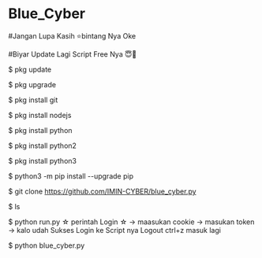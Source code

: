 # Blue_Cyber
#Jangan Lupa Kasih ⭐bintang Nya Oke

#Biyar Update Lagi Script Free Nya 😇🙏

$ pkg update

$ pkg upgrade

$ pkg install git

$ pkg install nodejs

$ pkg install python

$ pkg install python2

$ pkg install python3

$ python3 -m pip install --upgrade pip

$ git clone https://github.com/IMIN-CYBER/blue_cyber.py

$ ls

$ python run.py
☆ perintah Login ☆
-> maasukan cookie
-> masukan token
-> kalo udah Sukses Login ke Script nya
Logout ctrl+z masuk lagi

$ python blue_cyber.py
